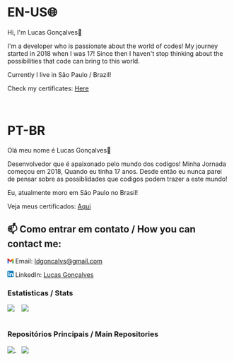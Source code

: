 


# EN-US🌐
Hi, I'm Lucas Gonçalves👋

I'm a developer who is passionate about the world of codes! My journey started in 2018 when I was 17!
Since then I haven't stop thinking about the possibilities that code can bring to this world. 


Currently I live in São Paulo / Brazil!

Check my certificates: <a href="https://github.com/L-Goncalves/L-Goncalves/tree/main/courses-certificates">Here</a>

<br/>

# PT-BR

Olá meu nome é Lucas Gonçalves👋

Desenvolvedor que é apaixonado pelo mundo dos codigos! Minha Jornada começou em 2018, Quando eu tinha 17 anos.
Desde então eu nunca parei de pensar sobre as possiblidades que codigos podem trazer a este mundo!

Eu, atualmente moro em São Paulo no Brasil!

Veja meus certificados: <a href="https://github.com/L-Goncalves/L-Goncalves/tree/main/courses-certificates">Aqui</a>

## 📫 Como entrar em contato / How you can contact me:
<img src="./public/gmail-logo.png" width="14"> Email: ldgoncalvs@gmail.com
    
<img src="./public/174857.png" width="14"> LinkedIn: [Lucas Gonçalves](https://www.linkedin.com/in/l-goncalves12/)
### Estatisticas / Stats


<div>
    <img height="210em"  align=top src="https://github-readme-stats.vercel.app/api/top-langs/?username=L-Goncalves&theme=radical&show_icons=true"/>
    &nbsp;&nbsp;
    <img height="210em"  align=top src="https://github-readme-stats.vercel.app/api?username=L-Goncalves&theme=radical&show_icons=true"/>
<div>
<br/>


    
### Repositórios Principais / Main Repositories
<a href="https://github.com/L-Goncalves/study-NodeJS">
  <img height="120em" align="center" src="https://github-readme-stats.vercel.app/api/pin/?username=L-Goncalves&repo=study-NodeJS&theme=radical&show_icons=true"/>
</a>
        &nbsp;&nbsp;
<a href="https://github.com/L-Goncalves/study-React">
  <img  height="120em" align="center" src="https://github-readme-stats.vercel.app/api/pin/?username=L-Goncalves&repo=study-React&theme=radical&show_icons=true"/>
</a>

     
